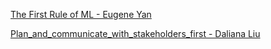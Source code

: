 [The First Rule of ML - Eugene Yan](https://eugeneyan.com/writing/first-rule-of-ml/)

[Plan_and_communicate_with_stakeholders_first - Daliana Liu](https://www.linkedin.com/posts/dalianaliu_datascience-career-activity-6848768397547765760-sRYp/)
